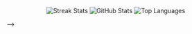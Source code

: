 

<!--
**anjali0324/anjali0324** is a ✨ _special_ ✨ repository because its `README.md` (this file) appears on your GitHub profile.

Here are some ideas to get you started:

- 🔭 I’m currently working on ...
- 🌱 I’m currently learning ...
- 👯 I’m looking to collaborate on ...
- 🤔 I’m looking for help with ...
- 💬 Ask me about ...
- 📫 How to reach me: ...
- 😄 Pronouns: ...
- ⚡ Fun fact: ...

# My-Profile-Stats
<!-- GitHub Profile Stats -->
<p align="center">
  <img src="https://github-readme-streak-stats.herokuapp.com?user=anjali0324&theme=radical&hide_border=true" alt="Streak Stats" />
  <img src="https://github-readme-stats.vercel.app/api?username=anjali0324&show_icons=true&theme=radical&hide_border=true" alt="GitHub Stats" />
  <img src="https://github-readme-stats.vercel.app/api/top-langs/?username=anjali0324&layout=compact&theme=radical&hide_border=true" alt="Top Languages" />
</p>


-->
